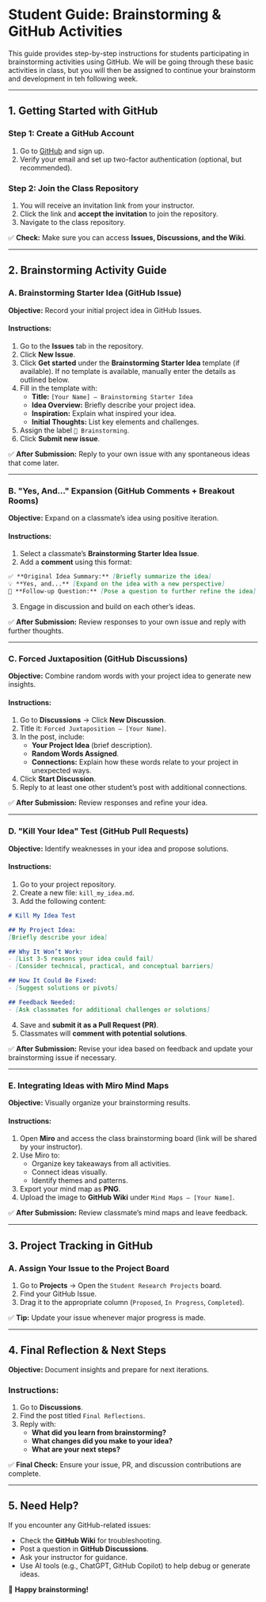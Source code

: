 # Student Guide: Brainstorming & GitHub Activities

This guide provides step-by-step instructions for students participating in brainstorming activities using GitHub.  We will be going through these basic activities in class, but you will then be assigned to continue your brainstorm and development in teh following week.

---

## **1. Getting Started with GitHub**
### **Step 1: Create a GitHub Account**
1. Go to [GitHub](https://github.com) and sign up.
2. Verify your email and set up two-factor authentication (optional, but recommended).

### **Step 2: Join the Class Repository**
1. You will receive an invitation link from your instructor.
2. Click the link and **accept the invitation** to join the repository.
3. Navigate to the class repository.

✅ **Check:** Make sure you can access **Issues, Discussions, and the Wiki**.

---

## **2. Brainstorming Activity Guide**

### **A. Brainstorming Starter Idea (GitHub Issue)**
**Objective:** Record your initial project idea in GitHub Issues.

#### **Instructions:**
1. Go to the **Issues** tab in the repository.
2. Click **New Issue**.
3. Click **Get started** under the **Brainstorming Starter Idea** template (if available). If no template is available, manually enter the details as outlined below.
4. Fill in the template with:
   - **Title:** `[Your Name] – Brainstorming Starter Idea`
   - **Idea Overview:** Briefly describe your project idea.
   - **Inspiration:** Explain what inspired your idea.
   - **Initial Thoughts:** List key elements and challenges.
5. Assign the label `🧠 Brainstorming`.
6. Click **Submit new issue**.

✅ **After Submission:** Reply to your own issue with any spontaneous ideas that come later.

---

### **B. "Yes, And..." Expansion (GitHub Comments + Breakout Rooms)**
**Objective:** Expand on a classmate’s idea using positive iteration.

#### **Instructions:**
1. Select a classmate’s **Brainstorming Starter Idea Issue**.
2. Add a **comment** using this format:

```markdown
✅ **Original Idea Summary:** [Briefly summarize the idea]
💡 **Yes, and...** [Expand on the idea with a new perspective]
🔄 **Follow-up Question:** [Pose a question to further refine the idea]
```

3. Engage in discussion and build on each other’s ideas.

✅ **After Submission:** Review responses to your own issue and reply with further thoughts.

---

### **C. Forced Juxtaposition (GitHub Discussions)**
**Objective:** Combine random words with your project idea to generate new insights.

#### **Instructions:**
1. Go to **Discussions** → Click **New Discussion**.
2. Title it: `Forced Juxtaposition – [Your Name]`.
3. In the post, include:
   - **Your Project Idea** (brief description).
   - **Random Words Assigned**.
   - **Connections:** Explain how these words relate to your project in unexpected ways.
4. Click **Start Discussion**.
5. Reply to at least one other student’s post with additional connections.

✅ **After Submission:** Review responses and refine your idea.

---

### **D. "Kill Your Idea" Test (GitHub Pull Requests)**
**Objective:** Identify weaknesses in your idea and propose solutions.

#### **Instructions:**
1. Go to your project repository.
2. Create a new file: `kill_my_idea.md`.
3. Add the following content:

```markdown
# Kill My Idea Test

## My Project Idea:
[Briefly describe your idea]

## Why It Won’t Work:
- [List 3-5 reasons your idea could fail]
- [Consider technical, practical, and conceptual barriers]

## How It Could Be Fixed:
- [Suggest solutions or pivots]

## Feedback Needed:
- [Ask classmates for additional challenges or solutions]
```

4. Save and **submit it as a Pull Request (PR)**.
5. Classmates will **comment with potential solutions**.

✅ **After Submission:** Revise your idea based on feedback and update your brainstorming issue if necessary.

---

### **E. Integrating Ideas with Miro Mind Maps**
**Objective:** Visually organize your brainstorming results.

#### **Instructions:**
1. Open **Miro** and access the class brainstorming board (link will be shared by your instructor).
2. Use Miro to:
   - Organize key takeaways from all activities.
   - Connect ideas visually.
   - Identify themes and patterns.
3. Export your mind map as **PNG**.
4. Upload the image to **GitHub Wiki** under `Mind Maps – [Your Name]`.

✅ **After Submission:** Review classmate’s mind maps and leave feedback.

---

## **3. Project Tracking in GitHub**

### **A. Assign Your Issue to the Project Board**
1. Go to **Projects** → Open the `Student Research Projects` board.
2. Find your GitHub Issue.
3. Drag it to the appropriate column (`Proposed`, `In Progress`, `Completed`).

✅ **Tip:** Update your issue whenever major progress is made.

---

## **4. Final Reflection & Next Steps**

**Objective:** Document insights and prepare for next iterations.

### **Instructions:**
1. Go to **Discussions**.
2. Find the post titled `Final Reflections`.
3. Reply with:
   - **What did you learn from brainstorming?**
   - **What changes did you make to your idea?**
   - **What are your next steps?**

✅ **Final Check:** Ensure your issue, PR, and discussion contributions are complete.

---

## **5. Need Help?**
If you encounter any GitHub-related issues:
- Check the **GitHub Wiki** for troubleshooting.
- Post a question in **GitHub Discussions**.
- Ask your instructor for guidance.
- Use AI tools (e.g., ChatGPT, GitHub Copilot) to help debug or generate ideas.

🚀 **Happy brainstorming!**

